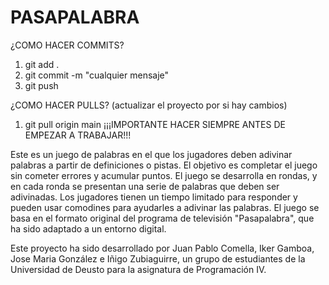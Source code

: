 # PASAPALABRA

¿COMO HACER COMMITS?
1. git add .
2. git commit -m "cualquier mensaje"
3. git push

¿COMO HACER PULLS? (actualizar el proyecto por si hay cambios)
1. git pull origin main
¡¡¡IMPORTANTE HACER SIEMPRE ANTES DE EMPEZAR A TRABAJAR!!!


Este es un juego de palabras en el que los jugadores deben adivinar palabras a partir
de definiciones o pistas. El objetivo es completar el juego sin cometer errores y acumular puntos.
El juego se desarrolla en rondas, y en cada ronda se presentan una serie de palabras
que deben ser adivinadas. Los jugadores tienen un tiempo limitado para responder y pueden
usar comodines para ayudarles a adivinar las palabras. El juego se basa en el formato
original del programa de televisión "Pasapalabra", que ha sido adaptado a un entorno
digital.

Este proyecto ha sido desarrollado por Juan Pablo Comella, Iker Gamboa, Jose Maria González e Iñigo Zubiaguirre,
un grupo de estudiantes de la Universidad de Deusto para la asignatura de Programación IV.